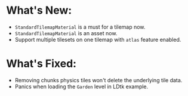 # What's New:

- `StandardTilemapMaterial` is a must for a tilemap now.
- `StandardTilemapMaterial` is an asset now.
- Support multiple tilesets on one tilemap with `atlas` feature enabled.

# What's Fixed:

- Removing chunks physics tiles won't delete the underlying tile data.
- Panics when loading the `Garden` level in LDtk example.
